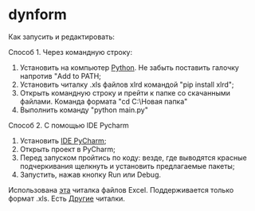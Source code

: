 # dynform

Как запусить и редактировать:

Способ 1. Через командную строку:
1. Установить на компьютер [Python](https://www.python.org/). Не забыть поставить галочку напротив "Add to PATH;
2. Установить читалку .xls файлов xlrd командой "pip install xlrd";
3. Открыть командную строку и прейти к папке со скачанными файлами. Команда формата "cd C:\Новая папка\"
4. Выполнить команду "python main.py"

Способ 2. С помощью IDE Pycharm
1. Установить [IDE PyCharm](https://www.jetbrains.com/ru-ru/pycharm/download/#section=windows/);
2. Открыть проект в PyCharm;
3. Перед запуском пройтись по коду: везде, где выводятся красные подчеркивания щелкнуть и установить предлагаемые пакеты;
4. Запустить, нажав кнопку Run или Debug.




Использована [эта](https://xlrd.readthedocs.io/en/latest/ "Go to Web Site XLRD") читалка файлов Excel. Поддерживается только формат .xls. Есть [Другие](https://pythonist.ru/kak-chitat-excel-fajl-xlsx-v-python/ "На сайт") читалки.
